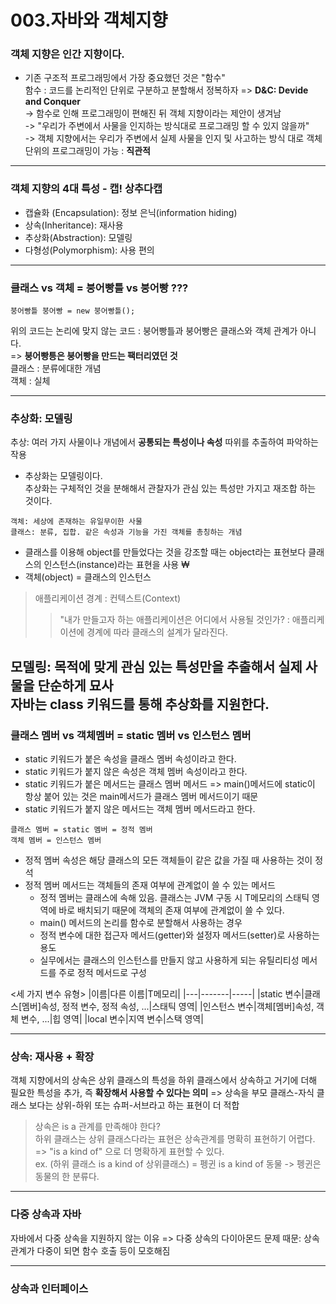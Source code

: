 003.자바와 객체지향
===============

### 객체 지향은 인간 지향이다.
- 기존 구조적 프로그래밍에서 가장 중요했던 것은 "함수" </br> 
함수 : 코드를 논리적인 단위로 구분하고 분할해서 정복하자 => **D&C: Devide and Conquer**  
-> 함수로 인해 프로그래밍이 편해진 뒤 객체 지향이라는 제안이 생겨남 </br> 
-> "우리가 주변에서 사물을 인지하는 방식대로 프로그래밍 할 수 있지 않을까" </br> 
-> 객체 지향에서는 우리가 주변에서 실제 사물을 인지 및 사고하는 방식 대로 객체 단위의 프로그래밍이 가능 : **직관적**

---
### 객체 지향의 4대 특성 - 캡! 상추다캡
- 캡슐화 (Encapsulation): 정보 은닉(information hiding) 
- 상속(Inheritance): 재사용
- 추상화(Abstraction): 모델링
- 다형성(Polymorphism): 사용 편의 

---
### 클래스 vs 객체 = 붕어빵틀 vs 붕어빵 ??? 
```
붕어빵틀 붕어빵 = new 붕어빵틀(); 
``` 
위의 코드는 논리에 맞지 않는 코드 : 붕어빵틀과 붕어빵은 클래스와 객체 관계가 아니다. </br>
=> **붕어빵틍은 붕어빵을 만드는 팩터리였던 것** </br>
클래스 : 분류에대한 개념 </br>
객체 : 실체 </br>

---
### 추상화: 모델링 
추상: 여러 가지 사물이나 개념에서 **공통되는 특성이나 속성** 따위를 추출하여 파악하는 작용 

- 추상화는 모델링이다. </br> 
추상화는 구체적인 것을 분해해서 관찰자가 관심 있는 특성만 가지고 재조합 하는 것이다. 
``` 
객체: 세상에 존재하는 유일무이한 사물
클래스: 분류, 집합. 같은 속성과 기능을 가진 객체를 총칭하는 개념 
```

- 클래스를 이용해 object를 만들었다는 것을 강조할 때는 object라는 표현보다 클래스의 인스턴스(instance)라는 표현을 사용 ₩
- 객체(object) = 클래스의 인스턴스 

> 애플리케이션 경계 : 컨텍스트(Context)
>> "내가 만들고자 하는 애플리케이션은 어디에서 사용될 것인가?
: 애플리케이션에 경계에 따라 클래스의 설계가 달라진다.</br> 

**모델링: 목적에 맞게 관심 있는 특성만을 추출해서 실제 사물을 단순하게 묘사** </br>
**자바는 class 키워드를 통해 추상화를 지원한다.**
---
### 클래스 멤버 vs 객체멤버 = static 멤버 vs 인스턴스 멤버 
- static 키워드가 붙은 속성을 클래스 멤버 속성이라고 한다. 
- static 키워드가  붙지 않은 속성은 객체 멤버 속성이라고 한다. 
- static 키워드가 붙은 메서드는 클래스 멤버 메서드 => main()메서드에 static이 항상 붙어 있는 것은 main메서드가 클래스 멤버 메서드이기 때문
- static 키워드가 붙지 않은 메서드는 객체 멤버 메서드라고 한다. 
```
클래스 멤버 = static 멤버 = 정적 멤버 
객체 멤버 = 인스턴스 멤버
```
- 정적 멤버 속성은 해당 클래스의 모든 객체들이 같은 값을 가질 때 사용하는 것이 정석 
- 정적 멤버 메서드는 객체들의 존재 여부에 관계없이 쓸 수 있는 메서드 
  - 정적 멤버는 클래스에 속해 있음. 클래스는 JVM 구동 시 T메모리의 스태틱 영역에 바로 배치되기 때문에 객체의 존재 여부에 관계없이 쓸 수 있다. 
  - main() 메서드의 논리를 함수로 분할해서 사용하는 경우
  - 정적 변수에 대한 접근자 메서드(getter)와 설정자 메서드(setter)로 사용하는 용도 
  - 실무에서는 클래스의 인스턴스를 만들지 않고 사용하게 되는 유틸리티성 메서드를 주로 정적 메서드로 구성 

<세 가지 변수 유형>
|이름|다른 이름|T메모리|
|---|-------|-----|
|static 변수|클래스[멤버]속성, 정적 변수, 정적 속성, ...|스태틱 영역|
|인스턴스 변수|객체[멤버]속성, 객체 변수, ...|힙 영역|
|local 변수|지역 변수|스택 영역|

---
### 상속: 재사용 + 확장 
객체 지향에서의 상속은 상위 클래스의 특성을 하위 클래스에서 상속하고 거기에 더해 필요한 특성을 추가, 즉 **확장해서 사용할 수 있다는 의미**
=> 상속을 부모 클래스-자식 클래스 보다는 상위-하위 또는 슈퍼-서브라고 하는 표현이 더 적합 

> 상속은 is a 관계를 만족해야 한다? </br> 
하위 클래스는 상위 클래스다라는 표현은 상속관계를 명확히 표현하기 어렵다.</br>
=> "is a kind of" 으로 더 명확하게 표현할 수 있다.</br> 
ex. (하위 클래스 is a kind of 상위클래스) = 펭귄 is a kind of 동물 -> 펭귄은 동물의 한 분류다. 

---
### 다중 상속과 자바 
자바에서 다중 상속을 지원하지 않는 이유 => 다중 상속의 다이아몬드 문제 때문: 상속관계가 다중이 되면 함수 호출 등이 모호해짐 

---
### 상속과 인터페이스 
  
